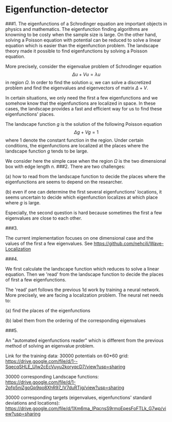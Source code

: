 # Eigenfunction-detector




###1. 
The eigenfunctions of a Schrodinger equation are important objects in physics and mathematics. The eigenfunction finding algorithms are knowning to be costy when the sample size is large. On the other hand, solving a Poisson equation with potential can be reduced to solve a linear equation which is easier than the eigenfunction problem. 
The landscape theory made it possible to find eigenfunctions by solving a Poisson equation.

More precisely, consider the eigenvalue problem of Schrodinger equation 
$$
  \Delta u + V u = \lambda u
$$
in region $\Omega$.
In order to find the solution $u$, we can solve a discretized problem and find the eigenvalues and eigenvectors of matrix $\Delta + V$.

In certain situations, we only need the first a few eigenfunctions and we somehow know that the eigenfunctions are localized in space. In these cases, the landscape provides a fast and efficient way for us to find these eigenfunctions' places.

The landscape function $g$ is the solution of the following Poisson equation
$$
 \Delta g + V g = 1
$$
where $1$ denote the constant function in the region.
Under certain conditions,
the eigenfunctions are localized at the places where the landscape function $g$ tends to be large. 

We consider here the simple case when the region $\Omega$ is the two dimensional box with edge length $n$.
###2.
There are two challenges:

(a) how to read from the landscape function to decide the places where the eigenfunctions are seems to depend on the researcher. 

(b) even if one can determine the first several eigenfunctions' locations, it seems uncertain to decide which eigenfunction localizes at which place where $g$ is large.

Especially, the second question is hard because sometimes the first a few eigenvalues are close to each other.

###3.

The current implementation focuses on one dimensional case and the values of the first a few eigenvalues. See https://github.com/nehcili/Wave-Localization

###4.

We first calculate the landscape function which reduces to solve a linear equation. Then we 'read' from the landscape function to decide the places of first a few eigenfunctions.

The 'read' part follows the previous 1d work by training a neural network. More precisely, we are facing a localization problem. The neural net needs to:

(a) find the places of the eigenfunctions

(b) label them from the ordering of the corresponding eigenvalues

###5.

An "automated eigenfunctions reader" which is different from the previous method of solving an eigenvalue problem. 


Link for the training data: 
30000 potentials on 60*60 grid:
https://drive.google.com/file/d/1--SqecqSHLE_UIw2cEcVuyu2koryqcD7/view?usp=sharing

30000 corresponding Landscape functions:
https://drive.google.com/file/d/1-2pfp5niZgoGp9qo8XhR97_lV7duRTjg/view?usp=sharing

30000 corresponding targets (eigenvalues, eigenfunctions' standard deviations and locations):
https://drive.google.com/file/d/1Xm6ma_IPqcnsS9rmoEpesFoFTLk_G7wp/view?usp=sharing

